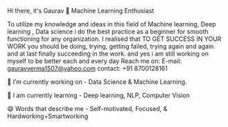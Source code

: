 Hi there, it's Gaurav 👋
Machine Learning Enthusiast


To utilize my knowledge and ideas in this field of Machine learning, Deep learning , Data science i do the best practice as a beginner for smooth functioning for any organization.
I realised that TO GET SUCCESS IN YOUR WORK  you should be doing, trying, getting failed, trying again and again and at last finally succeeding in the work.
and yes i am still working on myself to be better each and every day
Reach me on:
  E-mail: gauravverma1507@yahoo.com
  contact: +91 8700128161


🔭 I’m currently working on - Data Science & Machine Learning.

🌱 I am currently learning - Deep learning, NLP, Computer Vision 

😄 Words that describe me - Self-motivated, Focused, & Hardworking+Smartworking
